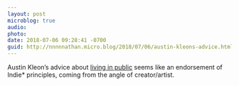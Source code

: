 ```yaml
---
layout: post
microblog: true
audio: 
photo: 
date: 2018-07-06 09:28:41 -0700
guid: http://nnnnnathan.micro.blog/2018/07/06/austin-kleons-advice.html
---
```

Austin Kleon’s advice about [living in public](https://austinkleon.com/2018/07/05/you-dont-have-to-live-in-public/) seems like an endorsement of Indie* principles, coming from the angle of creator/artist.
